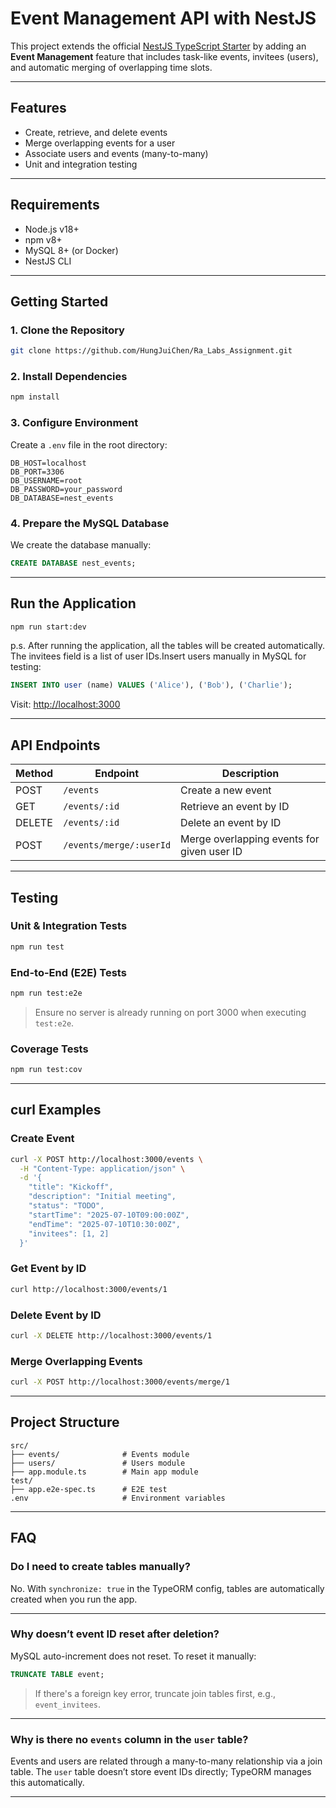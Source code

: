 # Event Management API with NestJS

This project extends the official [NestJS TypeScript Starter](https://github.com/nestjs/typescript-starter) by adding an **Event Management** feature that includes task-like events, invitees (users), and automatic merging of overlapping time slots.

---

##  Features

-  Create, retrieve, and delete events
-  Merge overlapping events for a user
-  Associate users and events (many-to-many)
-  Unit and integration testing

---

## Requirements

- Node.js v18+
- npm v8+
- MySQL 8+ (or Docker)
- NestJS CLI

---

## Getting Started

### 1. Clone the Repository

```bash
git clone https://github.com/HungJuiChen/Ra_Labs_Assignment.git
```

### 2. Install Dependencies

```bash
npm install
```

### 3. Configure Environment

Create a `.env` file in the root directory:

```env
DB_HOST=localhost
DB_PORT=3306
DB_USERNAME=root
DB_PASSWORD=your_password
DB_DATABASE=nest_events
```

### 4. Prepare the MySQL Database

We create the database manually:

```sql
CREATE DATABASE nest_events;
```

---

## Run the Application

```bash
npm run start:dev
```
p.s. After running the application, all the tables will be created automatically. The invitees field is a list of user IDs.Insert users manually in MySQL for testing:

```sql
INSERT INTO user (name) VALUES ('Alice'), ('Bob'), ('Charlie');
```

Visit: [http://localhost:3000](http://localhost:3000)

---

## API Endpoints

| Method | Endpoint                | Description                                |
|--------|-------------------------|--------------------------------------------|
| POST   | `/events`               | Create a new event                         |
| GET    | `/events/:id`           | Retrieve an event by ID                    |
| DELETE | `/events/:id`           | Delete an event by ID                      |
| POST   | `/events/merge/:userId` | Merge overlapping events for given user ID |

---

## Testing

### Unit & Integration Tests

```bash
npm run test
```

### End-to-End (E2E) Tests

```bash
npm run test:e2e
```

> Ensure no server is already running on port 3000 when executing `test:e2e`.


### Coverage Tests

```bash
npm run test:cov
```



---

## curl Examples

### Create Event

```bash
curl -X POST http://localhost:3000/events \
  -H "Content-Type: application/json" \
  -d '{
    "title": "Kickoff",
    "description": "Initial meeting",
    "status": "TODO",
    "startTime": "2025-07-10T09:00:00Z",
    "endTime": "2025-07-10T10:30:00Z",
    "invitees": [1, 2]
  }'
```

### Get Event by ID

```bash
curl http://localhost:3000/events/1
```

### Delete Event by ID

```bash
curl -X DELETE http://localhost:3000/events/1
```

### Merge Overlapping Events

```bash
curl -X POST http://localhost:3000/events/merge/1
```

---

## Project Structure

```
src/
├── events/              # Events module
├── users/               # Users module
├── app.module.ts        # Main app module
test/
├── app.e2e-spec.ts      # E2E test
.env                     # Environment variables
```

---
## FAQ

### Do I need to create tables manually?

No. With `synchronize: true` in the TypeORM config, tables are automatically created when you run the app.

---

### Why doesn’t event ID reset after deletion?

MySQL auto-increment does not reset. To reset it manually:

```sql
TRUNCATE TABLE event;
```

> If there's a foreign key error, truncate join tables first, e.g., `event_invitees`.

---

### Why is there no `events` column in the `user` table?

Events and users are related through a many-to-many relationship via a join table. The `user` table doesn’t store event IDs directly; TypeORM manages this automatically.

---
